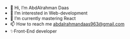 - 👋 Hi, I’m AbdAlrahman Daas
- 👀 I’m interested in Web-development
- 🌱 I’m currently mastering React
- 📫 How to reach me abdalrahmandaas963@gmail.com
- ✨Front-End developer
<!-- <bio 
     Name : "AbdAlrahman"
     Age : "20"
     InterestedIn : "Web-development"
     Skilles : "Front-end"
     Currently : "mastering React js"
     ReachMe : "abdalrahmandaas963@gmail.com"
/> -->
<!---
AbdAlrahmanDaas963/AbdAlrahmanDaas963 is a ✨ special ✨ repository because its `README.md` (this file) appears on your GitHub profile.
You can click the Preview link to take a look at your changes.
--->
